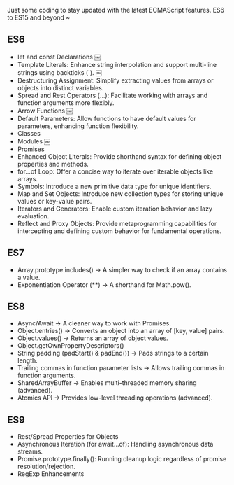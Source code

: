 Just some coding to stay updated with the latest ECMAScript features. ES6 to
ES15 and beyond ~

## ES6

- let and const Declarations ￼
- Template Literals: Enhance string interpolation and support multi-line strings
  using backticks (`). ￼
- Destructuring Assignment: Simplify extracting values from arrays or objects
  into distinct variables.
- Spread and Rest Operators (...): Facilitate working with arrays and function
  arguments more flexibly.
- Arrow Functions ￼
- Default Parameters: Allow functions to have default values for parameters,
  enhancing function flexibility.
- Classes
- Modules ￼
- Promises
- Enhanced Object Literals: Provide shorthand syntax for defining object
  properties and methods.
- for…of Loop: Offer a concise way to iterate over iterable objects like arrays.
- Symbols: Introduce a new primitive data type for unique identifiers.
- Map and Set Objects: Introduce new collection types for storing unique values
  or key-value pairs.
- Iterators and Generators: Enable custom iteration behavior and lazy
  evaluation.
- Reflect and Proxy Objects: Provide metaprogramming capabilities for
  intercepting and defining custom behavior for fundamental operations.

## ES7

- Array.prototype.includes() → A simpler way to check if an array contains a
  value.
- Exponentiation Operator (\*\*) → A shorthand for Math.pow().

## ES8

- Async/Await → A cleaner way to work with Promises.
- Object.entries() → Converts an object into an array of [key, value] pairs.
- Object.values() → Returns an array of object values.
- Object.getOwnPropertyDescriptors()
- String padding (padStart() & padEnd()) → Pads strings to a certain length.
- Trailing commas in function parameter lists → Allows trailing commas in
  function arguments.
- SharedArrayBuffer → Enables multi-threaded memory sharing (advanced).
- Atomics API → Provides low-level threading operations (advanced).

## ES9

- Rest/Spread Properties for Objects
- Asynchronous Iteration (for await...of): Handling asynchronous data streams.
- Promise.prototype.finally(): Running cleanup logic regardless of promise
  resolution/rejection.
- RegExp Enhancements
